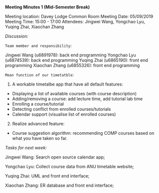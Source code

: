 **Meeting Minutes 1 (Mid-Semester Break)**

Meeting location: Davey Lodge Common Room
Meeting Date: 05/09/2019
Meeting Time: 15:00 - 17:00
Attendees: Jingwei Wang, Yongchao Lyu, Yuqing Zhai, Xiaochan Zhang

*Discussion:*

`Team member and responsibility`:

Jingwei Wang (u6891978): back end programming
Yongchao Lyu (u6874539): back end programming
Yuqing Zhai (u6865190): front end programming
Xiaochan Zhang (u6855326): front end programming

`Mean function of our timetatble`:
1. A workable timetalbe app that have all default features:
* Displaying a list of available courses (with course description)
* Adding/removing a course: add lecture time, add tutorial lab time
* Enrolling a course/tutorial
* Detecting conflict from enrolled courses/tutorials
* Calendar support (visualise list of enrolled courses)

2. Realize advanced feature:
* Course suggestion algorithm: recommending COMP courses based on what you have taken so far.

*Tasks for next week:*

Jingwei Wang:
Search open source calendar app;

Yongchao Lyu:
Collect course data from ANU timetable website;

Yuqing Zhai: 
UML and front end interface;

Xiaochan Zhang:
ER database and front end interface;
